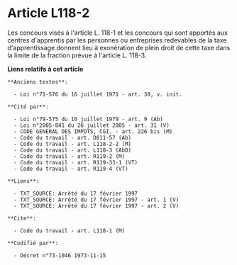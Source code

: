 # Article L118-2

Les concours visés à l'article L. 118-1 et les concours qui sont apportés aux centres d'apprentis par les personnes ou
entreprises redevables de la taxe d'apprentissage donnent lieu à exonération de plein droit de cette taxe dans la limite de
la fraction prévue à l'article L. 118-3.

**Liens relatifs à cet article**

	**Anciens textes**:

	  - Loi n°71-576 du 16 juillet 1971 - art. 30, v. init.

	**Cité par**:

	  - Loi n°79-575 du 10 juillet 1979 - art. 9 (Ab)
	  - Loi n°2005-841 du 26 juillet 2005 - art. 31 (V)
	  - CODE GENERAL DES IMPOTS, CGI. - art. 226 bis (M)
	  - Code du travail - art. D811-57 (Ab)
	  - Code du travail - art. L118-2-2 (M)
	  - Code du travail - art. L118-3 (AbD)
	  - Code du travail - art. R119-2 (M)
	  - Code du travail - art. R119-33-1 (VT)
	  - Code du travail - art. R119-4 (VT)

	**Liens**:

	  - TXT_SOURCE: Arrêté du 17 février 1997
	  - TXT_SOURCE: Arrêté du 17 février 1997 - art. 1 (V)
	  - TXT_SOURCE: Arrêté du 17 février 1997 - art. 2 (V)

	**Cite**:

	  - Code du travail - art. L118-1 (M)

	**Codifié par**:

	  - Décret n°73-1046 1973-11-15
